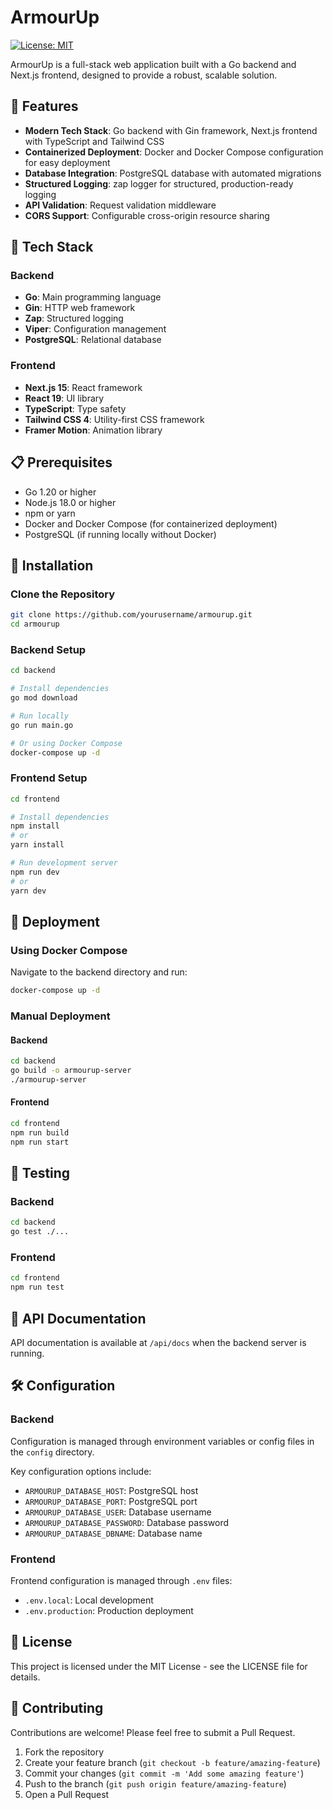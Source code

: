 # ArmourUp

[![License: MIT](https://img.shields.io/badge/License-MIT-blue.svg)](https://opensource.org/licenses/MIT)

ArmourUp is a full-stack web application built with a Go backend and Next.js frontend, designed to provide a robust, scalable solution.

## 🚀 Features

- **Modern Tech Stack**: Go backend with Gin framework, Next.js frontend with TypeScript and Tailwind CSS
- **Containerized Deployment**: Docker and Docker Compose configuration for easy deployment
- **Database Integration**: PostgreSQL database with automated migrations
- **Structured Logging**: zap logger for structured, production-ready logging
- **API Validation**: Request validation middleware
- **CORS Support**: Configurable cross-origin resource sharing

## 🧰 Tech Stack

### Backend
- **Go**: Main programming language
- **Gin**: HTTP web framework
- **Zap**: Structured logging
- **Viper**: Configuration management
- **PostgreSQL**: Relational database

### Frontend
- **Next.js 15**: React framework
- **React 19**: UI library
- **TypeScript**: Type safety
- **Tailwind CSS 4**: Utility-first CSS framework
- **Framer Motion**: Animation library

## 📋 Prerequisites

- Go 1.20 or higher
- Node.js 18.0 or higher
- npm or yarn
- Docker and Docker Compose (for containerized deployment)
- PostgreSQL (if running locally without Docker)

## 🔧 Installation

### Clone the Repository

```bash
git clone https://github.com/yourusername/armourup.git
cd armourup
```

### Backend Setup

```bash
cd backend

# Install dependencies
go mod download

# Run locally
go run main.go

# Or using Docker Compose
docker-compose up -d
```

### Frontend Setup

```bash
cd frontend

# Install dependencies
npm install
# or
yarn install

# Run development server
npm run dev
# or
yarn dev
```

## 🚢 Deployment

### Using Docker Compose

Navigate to the backend directory and run:

```bash
docker-compose up -d
```

### Manual Deployment

#### Backend

```bash
cd backend
go build -o armourup-server
./armourup-server
```

#### Frontend

```bash
cd frontend
npm run build
npm run start
```

## 🧪 Testing

### Backend

```bash
cd backend
go test ./...
```

### Frontend

```bash
cd frontend
npm run test
```

## 📖 API Documentation

API documentation is available at `/api/docs` when the backend server is running.

## 🛠️ Configuration

### Backend

Configuration is managed through environment variables or config files in the `config` directory.

Key configuration options include:

- `ARMOURUP_DATABASE_HOST`: PostgreSQL host
- `ARMOURUP_DATABASE_PORT`: PostgreSQL port
- `ARMOURUP_DATABASE_USER`: Database username
- `ARMOURUP_DATABASE_PASSWORD`: Database password
- `ARMOURUP_DATABASE_DBNAME`: Database name

### Frontend

Frontend configuration is managed through `.env` files:

- `.env.local`: Local development
- `.env.production`: Production deployment

## 📝 License

This project is licensed under the MIT License - see the LICENSE file for details.

## 🤝 Contributing

Contributions are welcome! Please feel free to submit a Pull Request.

1. Fork the repository
2. Create your feature branch (`git checkout -b feature/amazing-feature`)
3. Commit your changes (`git commit -m 'Add some amazing feature'`)
4. Push to the branch (`git push origin feature/amazing-feature`)
5. Open a Pull Request